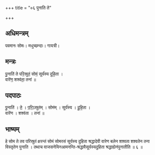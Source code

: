 +++
title = "०६ पुनाति ते"

+++
## अधिमन्त्रम्
पवमानः सोमः। मधुच्छन्दाः। गायत्री।

## मन्त्रः
पु॒नाति॑ ते परि॒स्रुतं॒ सोमं॒ सूर्य॑स्य दुहि॒ता ।  
वारे॑ण॒ शश्व॑ता॒ तना॑ ॥

## पदपाठः
पु॒नाति॑ । ते॒ । प॒रि॒ऽस्रुत॑म् । सोम॑म् । सूर्य॑स्य । दु॒हि॒ता ।  
वारे॑ण । शश्व॑ता । तना॑ ॥

## भाष्यम्
हे सोम ते तव परिस्रुतं क्षरन्तं सोमं सोमरसं सूर्यस्य दुहिता श्रद्धादेवी वारेण बलेन शश्वता शश्वतेन तना विस्तृतेन पुनाति । तथाच वाजसनेयिनआमनन्ति-श्रद्धावैसूर्यस्यदुहिता श्रद्धाह्येनंपुनातीति ॥ ६ ॥